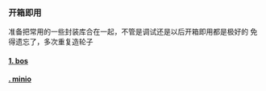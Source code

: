 ### 开箱即用
准备把常用的一些封装库合在一起，不管是调试还是以后开箱即用都是极好的
免得遗忘了，多次重复造轮子

#### [1. bos](client/bos_client.py)
#### [. minio](client/minio_client.py)